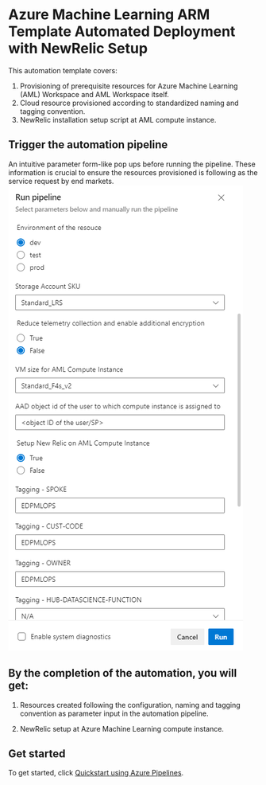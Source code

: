 # Azure Machine Learning ARM Template Automated Deployment with NewRelic Setup
This automation template covers:
1. Provisioning of prerequisite resources for Azure Machine Learning (AML) Workspace and AML Workspace itself.
2. Cloud resource provisioned according to standardized naming and tagging convention.
3. NewRelic installation setup script at AML compute instance.

## Trigger the automation pipeline
An intuitive parameter form-like pop ups before running the pipeline. These information is crucial to ensure the resources provisioned is following as the service request by end markets.
![automation-pipeline.png](https://github.com/PrezSeah/galleryres/raw/main/resource-template-automation/dse-customized-templates/aml-newrelic/images/automation-pipeline.png)

## By the completion of the automation, you will get:
1. Resources created following the configuration, naming and tagging convention as parameter input in the automation pipeline.

2. NewRelic setup at Azure Machine Learning compute instance.

## Get started
To get started, click [Quickstart using Azure Pipelines](https://dev.azure.com/batdigital/OneDRA/_build?definitionId=6805).